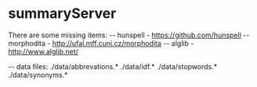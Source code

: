 # summaryServer
There are some missing items:
-- hunspell - https://github.com/hunspell
-- morphodita - http://ufal.mff.cuni.cz/morphodita
-- alglib - http://www.alglib.net/

-- data files:
./data/abbrevations.*
./data/idf.*
./data/stopwords.*
./data/synonyms.*

